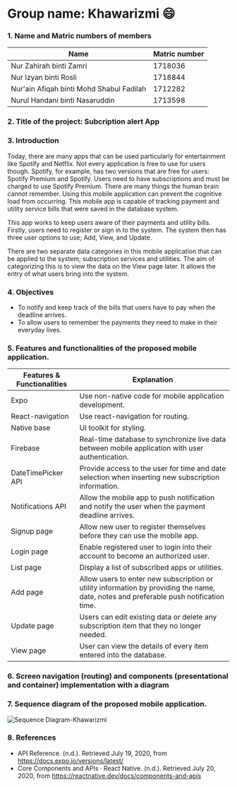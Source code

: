# Group name: Khawarizmi :smile:
### 1. Name and Matric numbers of members
    
Name         | Matric number
------------ | -------------
Nur Zahirah binti Zamri | 1718036
Nur Izyan binti Rosli | 1718844
Nur'ain Afiqah binti Mohd Shabul Fadilah | 1712282
Nurul Handani binti Nasaruddin | 1713598

### 2. Title of the project: Subcription alert App
### 3. Introduction
  <p>Today, there are many apps that can be used particularly for entertainment like Spotify and Netflix. Not every application is free to use for users though. Spotify, for example, has two versions that are free for users: Spotify Premium and Spotify. Users need to have subscriptions and must be charged to use Spotify Premium. There are many things the human brain cannot remember. Using this mobile application can prevent the cognitive load from occurring. This mobile app is capable of tracking payment and utility service bills that were saved in the database system.</p>
  
  <p>This app works to keep users aware of their payments and utility bills. Firstly, users need to register or sign in to the system. The system then has three user options to use; Add, View, and Update.</p>
  
  <p>There are two separate data categories in this mobile application that can be applied to the system; subscription services and utilities. The aim of categorizing this is to view the data on the View page later. It allows the entry of what users bring into the system.</p>
  
### 4. Objectives
   * To notify and keep track of the bills that users have to pay when the deadline arrives.
   * To allow users to remember the payments they need to make in their everyday lives.

    
### 5. Features and functionalities of the proposed mobile application.
 Features & Functionalities | Explanation
 ---------------------------| -----------------------------------
 Expo                       | Use non-native code for mobile application development.
 React-navigation           | Use react-navigation for routing.
 Native base                | UI toolkit for styling.
 Firebase                   | Real-time database to synchronize live data between mobile application with user authentication.
 DateTimePicker API         | Provide access to the user for time and date selection when inserting new subscription information.
 Notifications API          | Allow the mobile app to push notification and notify the user when the payment deadline arrives.
 Signup page                | Allow new user to register themselves before they can use the mobile app.
 Login page                 | Enable registered user to login into their account to become an authorized user.
 List page                  | Display a list of subscribed apps or utilities.
 Add page                   | Allow users to enter new subscription or utility information by providing the name, date, notes and preferable push notification time.
 Update page                | Users can edit existing data or delete any subscription item that they no longer needed.
 View page                  | User can view the details of every item entered into the database.
  
### 6. Screen navigation (routing) and components (presentational and container) implementation with a diagram
  <p></p>
  
### 7. Sequence diagram of the proposed mobile application.
 ![Sequence Diagram-Khawarizmi](https://github.com/zahirahzamri/Khawarizmi_notifyApp/blob/master/images/sequence%20diagram.png)
  
### 8. References
  * API Reference. (n.d.). Retrieved July 19, 2020, from https://docs.expo.io/versions/latest/
  * Core Components and APIs · React Native. (n.d.). Retrieved July 20, 2020, from https://reactnative.dev/docs/components-and-apis
